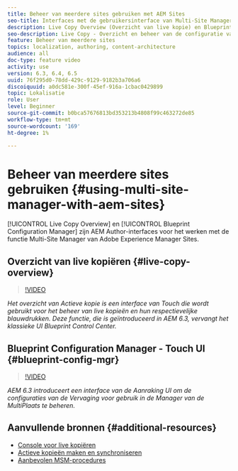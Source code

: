 ```yaml
---
title: Beheer van meerdere sites gebruiken met AEM Sites
seo-title: Interfaces met de gebruikersinterface van Multi-Site Manager gebruiken met Adobe Experience Manager
description: Live Copy Overview (Overzicht van live kopie) en Blueprint Configuration Manager zijn interface met Touch UI voor het werken met beheer van meerdere sites.
seo-description: Live Copy - Overzicht en beheer van de configuratie van blauwdrukken zijn interface met Touch UI voor het werken met beheer van meerdere sites met Adobe Experience Manager.
feature: Beheer van meerdere sites
topics: localization, authoring, content-architecture
audience: all
doc-type: feature video
activity: use
version: 6.3, 6.4, 6.5
uuid: 76f295d0-78dd-429c-9129-9182b3a706a6
discoiquuid: a0dc581e-300f-45ef-916a-1cbac0429899
topic: Lokalisatie
role: User
level: Beginner
source-git-commit: b0bca57676813bd353213b4808f99c463272de85
workflow-type: tm+mt
source-wordcount: '169'
ht-degree: 1%

---
```



# Beheer van meerdere sites gebruiken {#using-multi-site-manager-with-aem-sites}

[!UICONTROL Live Copy Overview] en  [!UICONTROL Blueprint Configuration Manager] zijn AEM Author-interfaces voor het werken met de functie Multi-Site Manager van Adobe Experience Manager Sites.

## Overzicht van live kopiëren {#live-copy-overview}

>[!VIDEO](https://video.tv.adobe.com/v/17054/?quality=9&learn=on)

*Het overzicht van Actieve kopie is een interface van Touch die wordt gebruikt voor het beheer van live kopieën en hun respectievelijke blauwdrukken. Deze functie, die is geïntroduceerd in AEM 6.3, vervangt het klassieke UI Blueprint Control Center.*

## Blueprint Configuration Manager - Touch UI {#blueprint-config-mgr}

>[!VIDEO](https://video.tv.adobe.com/v/17056/?quality=9&learn=on)

*AEM 6.3 introduceert een interface van de Aanraking UI om de configuraties van de Vervaging voor gebruik in de Manager van de MultiPlaats te beheren.*

## Aanvullende bronnen {#additional-resources}

* [Console voor live kopiëren](https://helpx.adobe.com/experience-manager/6-5/sites/administering/using/msm-livecopy-overview.html)
* [Actieve kopieën maken en synchroniseren](https://helpx.adobe.com/experience-manager/6-5/sites/administering/using/msm-livecopy.html)
* [Aanbevolen MSM-procedures](https://helpx.adobe.com/experience-manager/6-5/sites/administering/using/msm-best-practices.html)
